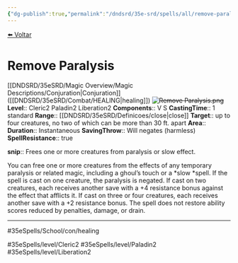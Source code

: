 ```yaml
---
{"dg-publish":true,"permalink":"/dndsrd/35e-srd/spells/all/remove-paralysis/"}
---
```



<a href="javascript:history.back()">⬅️ Voltar</a>
# Remove Paralysis
[[DNDSRD/35eSRD/Magic Overview/Magic Descriptions/Conjuration\|Conjuration]] ([[DNDSRD/35eSRD/Combat/HEALING\|healing]])  <s class="aside-hide">![Remove Paralysis.png](/img/user/DNDSRD/35eSRD/Spells/imgs/remove%20paralysis.png)</s>
**Level**:: Cleric2 Paladin2 Liberation2 
**Components**:: V S 
**CastingTime**:: 1 standard 
**Range**:: [[DNDSRD/35eSRD/Definicoes/close\|close]]
**Target**:: up to four creatures, no two of which can be more than 30 ft. apart
**Area**:: 
**Duration**:: Instantaneous
**SavingThrow**:: Will negates (harmless)
**SpellResistance**:: true

**snip**:: Frees one or more creatures from paralysis or slow effect.  




You can free one or more creatures from the effects of any temporary paralysis or related magic, including a ghoul’s touch or a *slow *spell. If the spell is cast on one creature, the paralysis is negated. If cast on two creatures, each receives another save with a +4 resistance bonus against the effect that afflicts it. If cast on three or four creatures, each receives another save with a +2 resistance bonus.
The spell does not restore ability scores reduced by penalties, damage, or drain.

<hr/>



#35eSpells/School/con/healing

#35eSpells/level/Cleric2 #35eSpells/level/Paladin2 #35eSpells/level/Liberation2 